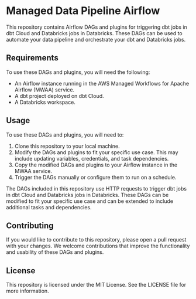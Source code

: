 # Managed Data Pipeline Airflow

This repository contains Airflow DAGs and plugins for triggering dbt jobs in dbt Cloud and Databricks jobs in Databricks. These DAGs can be used to automate your data pipeline and orchestrate your dbt and Databricks jobs.

## Requirements
To use these DAGs and plugins, you will need the following:

- An Airflow instance running in the AWS Managed Workflows for Apache Airflow (MWAA) service.
- A dbt project deployed on dbt Cloud.
- A Databricks workspace.


## Usage
To use these DAGs and plugins, you will need to:

1. Clone this repository to your local machine.
2. Modify the DAGs and plugins to fit your specific use case. This may include updating variables, credentials, and task dependencies.
3. Copy the modified DAGs and plugins to your Airflow instance in the MWAA service.
4. Trigger the DAGs manually or configure them to run on a schedule.

The DAGs included in this repository use HTTP requests to trigger dbt jobs in dbt Cloud and Databricks jobs in Databricks. These DAGs can be modified to fit your specific use case and can be extended to include additional tasks and dependencies.

## Contributing
If you would like to contribute to this repository, please open a pull request with your changes. We welcome contributions that improve the functionality and usability of these DAGs and plugins.

## License
This repository is licensed under the MIT License. See the LICENSE file for more information.